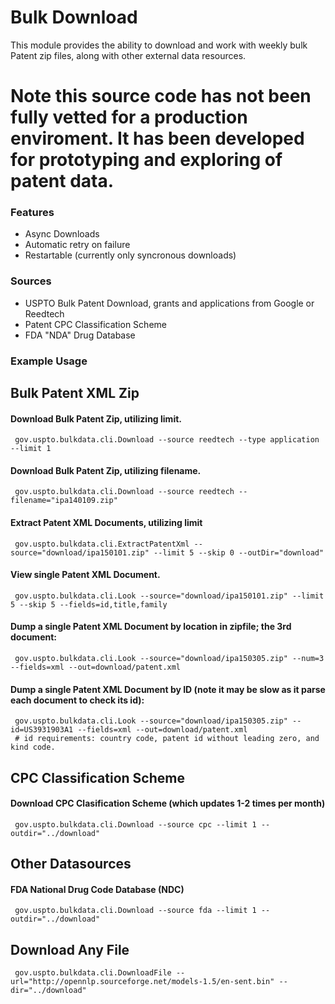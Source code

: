 # Bulk Download

This module provides the ability to download and work with weekly bulk Patent zip files, along with other external data resources.

Note this source code has not been fully vetted for a production enviroment. It has been developed for prototyping and exploring of patent data.
=======
### Features
<ul>
<li>Async Downloads</li>
<li>Automatic retry on failure</li>
<li>Restartable (currently only syncronous downloads)</li>
</ul>

### Sources
<ul>
<li>USPTO Bulk Patent Download, grants and applications from Google or Reedtech</li>
<li>Patent CPC Classification Scheme</li>
<li>FDA "NDA" Drug Database</li>
</ul>

### Example Usage

## Bulk Patent XML Zip

#### Download Bulk Patent Zip, utilizing limit.
     gov.uspto.bulkdata.cli.Download --source reedtech --type application --limit 1

#### Download Bulk Patent Zip, utilizing filename.     
     gov.uspto.bulkdata.cli.Download --source reedtech --filename="ipa140109.zip"

#### Extract Patent XML Documents, utilizing limit
     gov.uspto.bulkdata.cli.ExtractPatentXml --source="download/ipa150101.zip" --limit 5 --skip 0 --outDir="download"

#### View single Patent XML Document.
     gov.uspto.bulkdata.cli.Look --source="download/ipa150101.zip" --limit 5 --skip 5 --fields=id,title,family

#### Dump a single Patent XML Document by location in zipfile; the 3rd document:
     gov.uspto.bulkdata.cli.Look --source="download/ipa150305.zip" --num=3 --fields=xml --out=download/patent.xml

#### Dump a single Patent XML Document by ID (note it may be slow as it parse each document to check its id):
     gov.uspto.bulkdata.cli.Look --source="download/ipa150305.zip" --id=US3931903A1 --fields=xml --out=download/patent.xml
     # id requirements: country code, patent id without leading zero, and kind code.

## CPC Classification Scheme
#### Download CPC Clasification Scheme (which updates 1-2 times per month)
     gov.uspto.bulkdata.cli.Download --source cpc --limit 1 --outdir="../download"
     
## Other Datasources
#### FDA National Drug Code Database (NDC)
     gov.uspto.bulkdata.cli.Download --source fda --limit 1 --outdir="../download"

## Download Any File
     gov.uspto.bulkdata.cli.DownloadFile --url="http://opennlp.sourceforge.net/models-1.5/en-sent.bin" --dir="../download"

